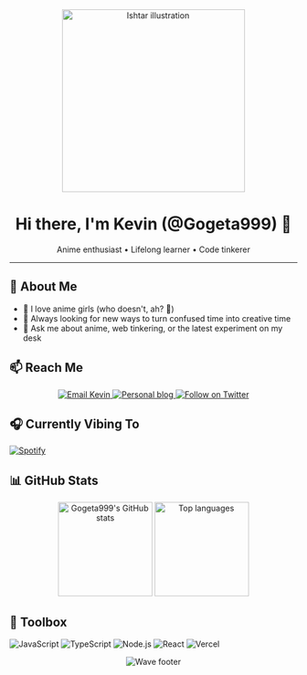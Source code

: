 <div align="center">
  <img src="https://i.ibb.co/NpbWxVn/FGO-Ishtar.jpg" alt="Ishtar illustration" width="320" />
  <h1>Hi there, I'm Kevin (@Gogeta999) 👋</h1>
  <p>Anime enthusiast • Lifelong learner • Code tinkerer</p>
</div>

---

## 🌟 About Me
- 👀 I love anime girls (who doesn't, ah? 🧐)
- 🌱 Always looking for new ways to turn confused time into creative time
- 💬 Ask me about anime, web tinkering, or the latest experiment on my desk

## 📫 Reach Me
<p align="center">
  <a href="mailto:kevinlichen1412@gmail.com" target="_blank">
    <img alt="Email Kevin" src="https://img.shields.io/badge/Email-D14836?style=for-the-badge&logo=gmail&logoColor=white" />
  </a>
  <a href="https://ash999.xyz" target="_blank">
    <img alt="Personal blog" src="https://img.shields.io/badge/Blog-ash999.xyz-0d9488?style=for-the-badge&logo=vercel&logoColor=white" />
  </a>
  <a href="https://twitter.com/666ash999" target="_blank">
    <img alt="Follow on Twitter" src="https://img.shields.io/badge/Twitter-1DA1F2?style=for-the-badge&logo=twitter&logoColor=white" />
  </a>
</p>

## 🎧 Currently Vibing To
[![Spotify](https://gogeta999-spotify.vercel.app/api/spotify?background_color=0d1117&border_color=ffffff)](https://open.spotify.com/user/c6nj6pof99aq9ec1qrhm2bxrm)

## 📊 GitHub Stats
<div align="center">
  <img src="https://github-readme-stats.vercel.app/api?username=gogeta999&theme=chartreuse-dark&show_icons=true" alt="Gogeta999's GitHub stats" height="165" />
  <img src="https://github-readme-stats.vercel.app/api/top-langs/?username=gogeta999&theme=chartreuse-dark&layout=compact" alt="Top languages" height="165" />
</div>

## 🧰 Toolbox
<p>
  <img src="https://img.shields.io/badge/Code-JavaScript-F7DF1E?style=for-the-badge&logo=javascript&logoColor=black" alt="JavaScript" />
  <img src="https://img.shields.io/badge/Code-TypeScript-3178C6?style=for-the-badge&logo=typescript&logoColor=white" alt="TypeScript" />
  <img src="https://img.shields.io/badge/Tools-Node.js-339933?style=for-the-badge&logo=node.js&logoColor=white" alt="Node.js" />
  <img src="https://img.shields.io/badge/Tools-React-61DAFB?style=for-the-badge&logo=react&logoColor=black" alt="React" />
  <img src="https://img.shields.io/badge/Cloud-Vercel-000000?style=for-the-badge&logo=vercel&logoColor=white" alt="Vercel" />
</p>

<p align="center">
  <img src="https://raw.githubusercontent.com/bornmay/bornmay/Update/svg/Bottom.svg" alt="Wave footer" />
</p>
